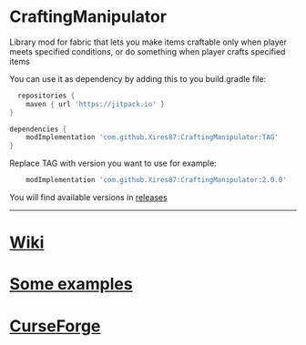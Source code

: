 # CraftingManipulator

Library mod for fabric that lets you make items craftable only when player meets specified conditions, or do something when player crafts specified items


You can use it as dependency by adding this to you build.gradle file:
```groovy
  repositories {
    maven { url 'https://jitpack.io' }
}

dependencies {
    modImplementation 'com.github.Xires87:CraftingManipulator:TAG'
}
```
Replace TAG with version you want to use for example:
```groovy
    modImplementation 'com.github.Xires87:CraftingManipulator:2.0.0'
```
You will find available versions in [releases](https://github.com/Xires87/CraftingManipulator/releases)

---------------------------------------------------------------------------
# [Wiki](https://github.com/Xires87/CraftingManipulator/wiki)
# [Some examples](https://github.com/Xires87/FrycMod/blob/master/src/main/java/net/fryc/frycmod/crafting/CraftingRules.java)
# [CurseForge](https://www.curseforge.com/minecraft/mc-mods/crafting-manipulator)














    



